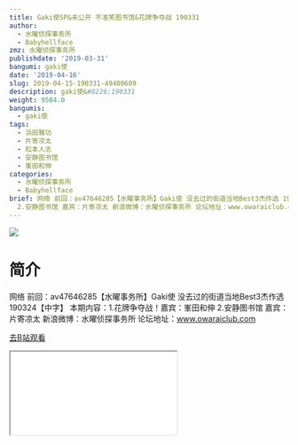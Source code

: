 ```yaml
---
title: Gaki使SP&未公开 不准笑图书馆&花牌争夺战 190331
author:
  - 水曜侦探事务所
  - Babyhellface
zmz: 水曜侦探事务所
publishdate: '2019-03-31'
bangumi: gaki使
date: '2019-04-16'
slug: 2019-04-15-190331-49400609
description: gaki使&#8226;190331
weight: 9584.0
bangumis:
  - gaki使
tags:
  - 浜田雅功
  - 片寄凉太
  - 松本人志
  - 安静图书馆
  - 峯田和伸
categories:
  - 水曜侦探事务所
  - Babyhellface
brief: 网络 前回：av47646285【水曜事务所】Gaki使 没去过的街道当地Best3杰作选 190324【中字】 本期内容：1.花牌争夺战！嘉宾：峯田和伸
  2.安静图书馆 嘉宾：片寄凉太 新浪微博：水曜侦探事务所 论坛地址：www.owaraiclub.com
---
```

![](https://raw.githubusercontent.com/tcgriffith/owaraisite/master/static/tmpimg/Ch0ZbUl.jpg)
# 简介  
网络
前回：av47646285【水曜事务所】Gaki使 没去过的街道当地Best3杰作选 190324【中字】
本期内容：1.花牌争夺战！嘉宾：峯田和伸 2.安静图书馆 嘉宾：片寄凉太
新浪微博：水曜侦探事务所    论坛地址：www.owaraiclub.com  

[去B站观看](https://www.bilibili.com/video/av49400609/)
<div class ="resp-container"><iframe class="testiframe" src="//player.bilibili.com/player.html?aid=49400609"", scrolling="no", allowfullscreen="true" > </iframe></div> 
